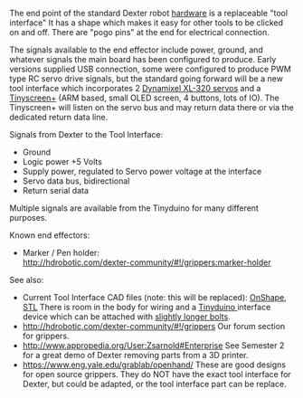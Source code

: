 The end point of the standard Dexter robot [hardware](Hardware) is a replaceable "tool interface" It has a shape which makes it easy for other tools to be clicked on and off. There are "pogo pins" at the end for electrical connection. 

The signals available to the end effector include power, ground, and whatever signals the main board has been configured to produce. Early versions supplied USB connection, some were configured to produce PWM type RC servo drive signals, but the standard going forward will be a new tool interface which incorporates 2 [Dynamixel XL-320 servos](End-Effector-Servos) and a [Tinyscreen+](End-Effector-Screen) (ARM based, small OLED screen, 4 buttons, lots of IO). The Tinyscreen+ will listen on the servo bus and may return data there or via the dedicated return data line. 

Signals from Dexter to the Tool Interface:
- Ground
- Logic power +5 Volts
- Supply power, regulated to Servo power voltage at the interface
- Servo data bus, bidirectional
- Return serial data

Multiple signals are available from the Tinyduino for many different purposes.

Known end effectors:
- Marker / Pen holder:<br>
http://hdrobotic.com/dexter-community/#!/grippers:marker-holder

See also:
- Current Tool Interface CAD files (note: this will be replaced): [OnShape](https://cad.onshape.com/documents/2af8ed0e61a34ebf69284c68/w/72caf65e51bde98e456925d2/e/b03fb46577fe162df32757e9), [STL](https://www.thingiverse.com/download:3318346) There is room in the body for wiring and a [Tinyduino ](https://tinycircuits.com/collections/kits/products/tinyduino-basic-kit) interface device which can be attached with [slightly longer bolts](https://www.mcmaster.com/#91251a059/=17p3i1d). 
- http://hdrobotic.com/dexter-community/#!/grippers Our forum section for grippers. 
- http://www.appropedia.org/User:Zsarnold#Enterprise See Semester 2 for a great demo of Dexter removing parts from a 3D printer. 
- https://www.eng.yale.edu/grablab/openhand/ These are good designs for open source grippers. They do NOT have the exact tool interface for Dexter, but could be adapted, or the tool interface part can be replace. 
